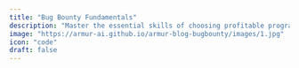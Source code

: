 ```yaml
---
title: "Bug Bounty Fundamentals"
description: "Master the essential skills of choosing profitable programs and setting up an efficient hunting environment."
image: "https://armur-ai.github.io/armur-blog-bugbounty/images/1.jpg"
icon: "code"
draft: false
---
```



